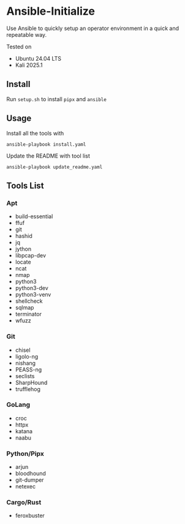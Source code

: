 # Ansible-Initialize

Use Ansible to quickly setup an operator environment in a quick and repeatable way.

Tested on

- Ubuntu 24.04 LTS
- Kali 2025.1

## Install

Run `setup.sh` to install `pipx` and `ansible`

## Usage

Install all the tools with

`ansible-playbook install.yaml`

Update the README with tool list

`ansible-playbook update_readme.yaml`

## Tools List

### Apt

- build-essential
- ffuf
- git
- hashid
- jq
- jython
- libpcap-dev
- locate
- ncat
- nmap
- python3
- python3-dev
- python3-venv
- shellcheck
- sqlmap
- terminator
- wfuzz

### Git

- chisel
- ligolo-ng
- nishang
- PEASS-ng
- seclists
- SharpHound
- trufflehog

### GoLang

- croc
- httpx
- katana
- naabu

### Python/Pipx

- arjun
- bloodhound
- git-dumper
- netexec

### Cargo/Rust

- feroxbuster
